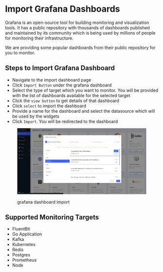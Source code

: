 # Import Grafana Dashboards

Grafana is an open-source tool for building monitoring and visualization tools. It has a public repository with thousands of dashboards published and maintained by its community which is being used by millions of people for monitoring their infrastructure.

We are providing some popular dashboards from their public repository for you to monitor.&#x20;

## Steps to Import Grafana Dashboard

* Navigate to the import dashboard page
* Click `Import Button` under the grafana dashboard
* Select the type of target which you want to monitor. You will be provided with the list of dashboards available for the selected target
* Click the `view button` to get details of that dashboard
* Click `select` to import the dashboard
* Provide a name for the dashboard and select the datasource which will be used by the widgets
* Click `Import`. You will be redirected to the dashboard

<figure><img src="../.gitbook/assets/Screenshot from 2023-01-02 19-49-16.png" alt=""><figcaption><p>grafana dashboard import</p></figcaption></figure>

## Supported Monitoring Targets

* FluentBit
* Go Application
* Kafka
* Kubernetes
* Redis
* Postgres
* Prometheus
* Node

